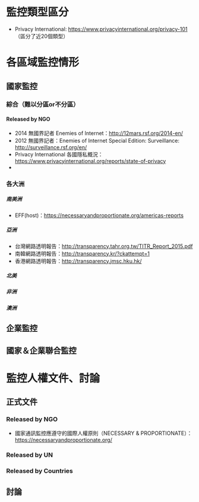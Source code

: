 # 監控類型區分
- Privacy International: https://www.privacyinternational.org/privacy-101 （區分了近20個類型）
# 各區域監控情形

## 國家監控
### 綜合（難以分區or不分區）
#### Released by NGO
- 2014 無國界記者 Enemies of Internet：http://12mars.rsf.org/2014-en/
- 2012 無國界記者：Enemies of Internet Special Edition: Surveillance: http://surveillance.rsf.org/en/
- Privacy International 各國隱私概況：https://www.privacyinternational.org/reports/state-of-privacy
- 

### 各大洲

##### 南美洲
- EFF(host)：https://necessaryandproportionate.org/americas-reports

##### 亞洲
- 台灣網路透明報告：http://transparency.tahr.org.tw/TITR_Report_2015.pdf
- 南韓網路透明報告：http://transparency.kr/?ckattempt=1
- 香港網路透明報告：http://transparency.jmsc.hku.hk/

##### 北美

##### 非洲

##### 澳洲


## 企業監控

## 國家＆企業聯合監控

# 監控人權文件、討論

## 正式文件
### Released by NGO
- 國家通訊監控應遵守的國際人權原則（NECESSARY & PROPORTIONATE）：https://necessaryandproportionate.org/
### Released by UN
### Released by Countries

## 討論
